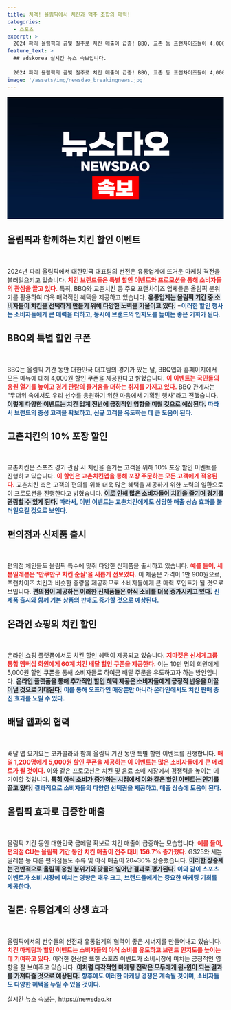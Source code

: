 ```yaml
---
title: 치맥! 올림픽에서 치킨과 맥주 조합의 매력!
categories:
  - 스포츠
excerpt: >
  2024 파리 올림픽의 금빛 질주로 치킨 매출이 급증! BBQ, 교촌 등 프랜차이즈들이 4,000원 할인 및 10% 포장 할인 이벤트를 진행하며 소비자 물건 유혹 중. 야식 수요 폭발하는 이번 여름, 당신의 치킨 저렴하게 즐길 절호의 기회!
feature_text: >
  ## adskorea 실시간 뉴스 속보입니다.

  2024 파리 올림픽의 금빛 질주로 치킨 매출이 급증! BBQ, 교촌 등 프랜차이즈들이 4,000원 할인 및 10% 포장 할인 이벤트를 진행하며 소비자 물건 유혹 중. 야식 수요 폭발하는 이번 여름, 당신의 치킨 저렴하게 즐길 절호의 기회!
image: '/assets/img/newsdao_breakingnews.jpg'
---
```


<p><img src="/assets/img/newsdao_breakingnews.jpg" alt="adskorea 속보" /></p>

<h2 data-ke-size="size26">올림픽과 함께하는 치킨 할인 이벤트</h2>

<p data-ke-size="size16">&nbsp;</p> 

<p>2024년 파리 올림픽에서 대한민국 대표팀의 선전은 유통업계에 뜨거운 마케팅 격전을 불러일으키고 있습니다. <b><span style="color: #ee2323;">치킨 브랜드들은 특별 할인 이벤트와 프로모션을 통해 소비자들의 관심을 끌고 있다.</span></b> 특히, BBQ와 교촌치킨 등 주요 프랜차이즈 업체들은 올림픽 분위기를 활용하여 더욱 매력적인 혜택을 제공하고 있습니다. <b><span style="background-color: #21538527;">유통업계는 올림픽 기간 중 소비자들이 치킨을 선택하게 만들기 위해 다양한 노력을 기울이고 있다.</span></b> =<b><span style="color: #1a5490;">이러한 할인 행사는 소비자들에게 큰 매력을 더하고, 동시에 브랜드의 인지도를 높이는 좋은 기회가 된다.</span></b></p>

<h2 data-ke-size="size26">BBQ의 특별 할인 쿠폰</h2>

<p data-ke-size="size16">&nbsp;</p>

<p>BBQ는 올림픽 기간 동안 대한민국 대표팀의 경기가 있는 날, BBQ앱과 홈페이지에서 모든 메뉴에 대해 4,000원 할인 쿠폰을 제공한다고 밝혔습니다. <b><span style="color: #ee2323;">이 이벤트는 국민들의 응원 열기를 높이고 경기 관람의 즐거움을 더하는 취지를 가지고 있다.</span></b> BBQ 관계자는 "무더위 속에서도 우리 선수를 응원하기 위한 마음에서 기획된 행사"라고 전했습니다. <b><span style="background-color: #21538527;">이렇게 다양한 이벤트는 치킨 업계 전반에 긍정적인 영향을 미칠 것으로 예상된다.</span></b> <b><span style="color: #1a5490;">따라서 브랜드의 충성 고객을 확보하고, 신규 고객을 유도하는 데 큰 도움이 된다.</span></b></p>

<h2 data-ke-size="size26">교촌치킨의 10% 포장 할인</h2>

<p data-ke-size="size16">&nbsp;</p>

<p>교촌치킨은 스포츠 경기 관람 시 치킨을 즐기는 고객을 위해 10% 포장 할인 이벤트를 진행하고 있습니다. <b><span style="color: #ee2323;">이 할인은 교촌치킨앱을 통해 포장 주문하는 모든 고객에게 적용된다.</span></b> 교촌치킨 측은 고객의 편의를 위해 더욱 많은 혜택을 제공하기 위한 노력의 일환으로 이 프로모션을 진행한다고 밝혔습니다. <b><span style="background-color: #21538527;">이로 인해 많은 소비자들이 치킨을 즐기며 경기를 관람할 수 있게 된다.</span></b> <b><span style="color: #1a5490;">따라서, 이번 이벤트는 교촌치킨에게도 상당한 매출 상승 효과를 불러일으킬 것으로 보인다.</span></b></p>

<h2 data-ke-size="size26">편의점과 신제품 출시</h2>

<p data-ke-size="size16">&nbsp;</p>

<p>편의점 체인들도 올림픽 특수에 맞춰 다양한 신제품을 출시하고 있습니다. <b><span style="color: #ee2323;">예를 들어, 세븐일레븐은 '만쿠만구 치킨 순살'을 새롭게 선보였다.</span></b> 이 제품은 가격이 1만 900원으로, 프랜차이즈 치킨과 비슷한 중량을 제공하므로 소비자들에게 큰 매력 포인트가 될 것으로 보입니다. <b><span style="background-color: #21538527;">편의점이 제공하는 이러한 신제품들은 야식 소비를 더욱 증가시키고 있다.</span></b> <b><span style="color: #1a5490;">신제품 출시와 함께 기본 상품의 판매도 증가할 것으로 예상된다.</span></b></p>

<h2 data-ke-size="size26">온라인 쇼핑의 치킨 할인</h2>

<p data-ke-size="size16">&nbsp;</p>

<p>온라인 쇼핑 플랫폼에서도 치킨 할인 혜택이 제공되고 있습니다. <b><span style="color: #ee2323;">지마켓은 신세계그룹 통합 멤버십 회원에게 60계 치킨 배달 할인 쿠폰을 제공한다.</span></b> 이는 10만 명의 회원에게 5,000원 할인 쿠폰을 통해 소비자들로 하여금 배달 주문을 유도하고자 하는 방안입니다. <b><span style="background-color: #21538527;">온라인 플랫폼을 통해 추가적인 할인 혜택 제공은 소비자들에게 긍정적 반응을 이끌어낼 것으로 기대된다.</span></b> <b><span style="color: #1a5490;">이를 통해 오프라인 매장뿐만 아니라 온라인에서도 치킨 판매 증진 효과를 노릴 수 있다.</span></b></p>

<h2 data-ke-size="size26">배달 앱과의 협력</h2>

<p data-ke-size="size16">&nbsp;</p>

<p>배달 앱 요기요는 코카콜라와 함께 올림픽 기간 동안 특별 할인 이벤트를 진행합니다. <b><span style="color: #ee2323;">매일 1,200명에게 5,000원 할인 쿠폰을 제공하는 이 이벤트는 많은 소비자들에게 큰 메리트가 될 것이다.</span></b> 이와 같은 프로모션은 치킨 및 음료 소매 시장에서 경쟁력을 높이는 데 기여할 것입니다. <b><span style="background-color: #21538527;">특히 야식 소비가 증가하는 시점에서 이와 같은 할인 이벤트는 인기를 끌고 있다.</span></b> <b><span style="color: #1a5490;">결과적으로 소비자들의 다양한 선택권을 제공하고, 매출 상승에 도움이 된다.</span></b></p>

<h2 data-ke-size="size26">올림픽 효과로 급증한 매출</h2>

<p data-ke-size="size16">&nbsp;</p>

<p>올림픽 기간 동안 대한민국 금메달 확보로 치킨 매출이 급증하는 모습입니다. <b><span style="color: #ee2323;">예를 들어, 편의점 CU는 올림픽 기간 동안 치킨 매출이 전주 대비 156.7% 증가했다.</span></b> GS25와 세븐일레븐 등 다른 편의점들도 주류 및 야식 매출이 20~30% 상승했습니다. <b><span style="background-color: #21538527;">이러한 상승세는 전반적으로 올림픽 응원 분위기와 맞물려 일어난 결과로 평가된다.</span></b> <b><span style="color: #1a5490;">이와 같이 스포츠 이벤트가 소비 시장에 미치는 영향은 매우 크고, 브랜드들에게는 중요한 마케팅 기회를 제공한다.</span></b></p>

<h2 data-ke-size="size26">결론: 유통업계의 상생 효과</h2>

<p data-ke-size="size16">&nbsp;</p>

<p>올림픽에서의 선수들의 선전과 유통업계의 협력이 좋은 시너지를 만들어내고 있습니다. <b><span style="color: #ee2323;">치킨 마케팅과 할인 이벤트는 소비자들의 야식 소비를 유도하고 브랜드 인지도를 높이는 데 기여하고 있다.</span></b> 이러한 현상은 또한 스포츠 이벤트가 소비시장에 미치는 긍정적인 영향을 잘 보여주고 있습니다. <b><span style="background-color: #21538527;">이처럼 다각적인 마케팅 전략은 모두에게 윈-윈이 되는 결과를 가져다줄 것으로 예상된다.</span></b> <b><span style="color: #1a5490;">향후에도 이러한 마케팅 경쟁은 계속될 것이며, 소비자들도 다양한 혜택을 누릴 수 있을 것이다.</span></b></p>
실시간 뉴스 속보는, <a href="https://newsdao.kr" rel="dofollow">https://newsdao.kr</a>


